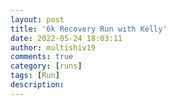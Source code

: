 ```yaml
---
layout: post
title: '6k Recovery Run with Kelly'
date: 2022-05-24 18:03:11
author: multishiv19
comments: true
category: [runs]
tags: [Run]
description: 
---
```


<div width='100%' class='strava-embed-placeholder' data-embed-type='activity' data-embed-id='7193498627'></div>
<script src='https://strava-embeds.com/embed.js'></script>
